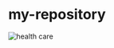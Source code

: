 # my-repository

![health care](https://asset.fujifilm.com/www/kr/files/2021-03/ea1592de60b405c767bb1eab3981729b/pic_03_02.png)
